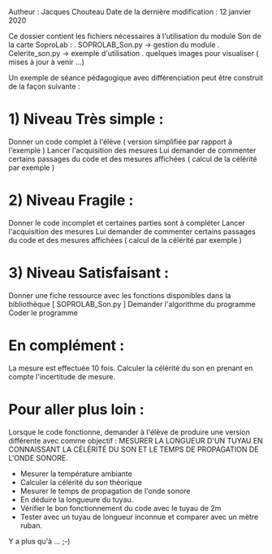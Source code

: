 Autheur : Jacques Chouteau
Date de la dernière modification : 12 janvier 2020

Ce dossier contient les fichiers nécessaires à l'utilisation du module Son de la carte SoproLab :
 . SOPROLAB_Son.py -> gestion du module
 . Celerite_son.py -> exemple d'utilisation
 . quelques images pour visualiser ( mises à jour à venir ...)
 
Un exemple de séance pédagogique avec différenciation peut être construit de la façon suivante :
# 1) Niveau Très simple :
  Donner un code complet à l'élève ( version simplifiée par rapport à l'exemple )
  Lancer l'acquisition des mesures
  Lui demander de commenter certains passages du code et des mesures affichées ( calcul de la célérité par exemple )

# 2) Niveau Fragile :
  Donner le code incomplet et certaines parties sont à compléter
  Lancer l'acquisition des mesures
  Lui demander de commenter certains passages du code et des mesures affichées ( calcul de la célérité par exemple )  

# 3) Niveau Satisfaisant :
  Donner une fiche ressource avec les fonctions disponibles dans la bibliothèque [ SOPROLAB_Son.py ]
  Demander l'algorithme du programme
  Coder le programme

# En complément :
  La mesure est effectuée 10 fois.
  Calculer la célérité du son en prenant en compte l'incertitude de mesure.
  
# Pour aller plus loin : 
 Lorsque le code fonctionne, demander à l'élève de produire une version différente avec comme objectif :
 MESURER LA LONGUEUR D'UN TUYAU EN CONNAISSANT LA CÉLÉRITÉ DU SON ET LE TEMPS DE PROPAGATION DE L'ONDE SONORE.
 
 - Mesurer la température ambiante 
 - Calculer la célérité du son théorique
 - Mesurer le temps de propagation de l'onde sonore
 - En déduire la longueure du tuyau.
 - Vérifier le bon fonctionnement du code avec le tuyau de 2m
 - Tester avec un tuyau de longueur inconnue et comparer avec un mètre ruban.
 
 Y a plus qu'à ...  ;-)
